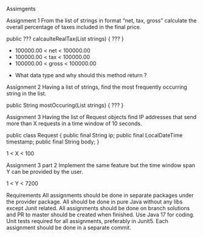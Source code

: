 Assimgents

Assignment 1
From the list of strings in format “net, tax, gross” calculate the overall percentage of taxes included in the final price.

public ??? calcaulteRealTax(List<String> strings) {
 ???
}

- 100000.00 < net < 100000.00
- 100000.00 < tax < 100000.00
- 100000.00 < gross < 100000.00

* What data type and why should this method return ?

Assignment 2
Having a list of strings, find the most frequently occurring string in the list.

public String mostOccuring(List<String> strings) {
 ???
}

Assignment 3
Having the list of Request objects find IP addresses that send more than X requests in a time window of 10 seconds.

public class Request {
	public final String ip;
	public final LocalDateTime timestamp;
	public final String body;
}

1 < X < 100

Assignment 3 part 2
Implement the same feature but the time window span Y can be provided by the user.

1 < Y < 7200


Requirements
All assignments should be done in separate packages under the provider package.
All should be done in pure Java without any libs except Junit related.
All assignments should be done on branch solutions and PR to master should be created when finished. 
Use Java 17 for coding.
Unit tests required for all assignments, preferably in Junit5.
Each assignment should be done in a separate commit.


